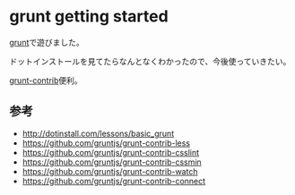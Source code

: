 # grunt getting started

[grunt](http://gruntjs.com/)で遊びました。

ドットインストールを見てたらなんとなくわかったので、今後使っていきたい。

[grunt-contrib](https://www.npmjs.org/package/grunt-contrib)便利。

## 参考

* http://dotinstall.com/lessons/basic_grunt
* https://github.com/gruntjs/grunt-contrib-less
* https://github.com/gruntjs/grunt-contrib-csslint
* https://github.com/gruntjs/grunt-contrib-cssmin
* https://github.com/gruntjs/grunt-contrib-watch
* https://github.com/gruntjs/grunt-contrib-connect
